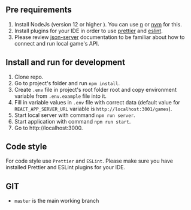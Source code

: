 ## Pre requirements

1. Install NodeJs (version 12 or higher ). You can use [n](https://github.com/tj/n) or [nvm](https://github.com/nvm-sh/nvm) for this.
2. Install plugins for your IDE in order to use [prettier](https://prettier.io/docs/en/editors.html) and [eslint](https://eslint.org/docs/user-guide/integrations).
3. Please review [json-server](https://github.com/typicode/json-server) documentation to be familiar about how to connect and run local game's API.


## Install and run for development

1. Clone repo.
2. Go to project's folder and run `npm install`.
3. Create `.env` file in project's root folder root and copy environment variable from `.env.example` file into it.
4. Fill in variable values in `.env` file with correct data (default value for `REACT_APP_SERVER_URL` variable is `http://localhost:3001/games`).
5. Start local server with command `npm run server`.
6. Start application with command `npm run start`.
7. Go to http://localhost:3000.


## Code style

For code style use `Prettier` and `ESLint`. Please make sure you have installed Prettier and ESLint plugins for your IDE.


## GIT

- `master` is the main working branch
